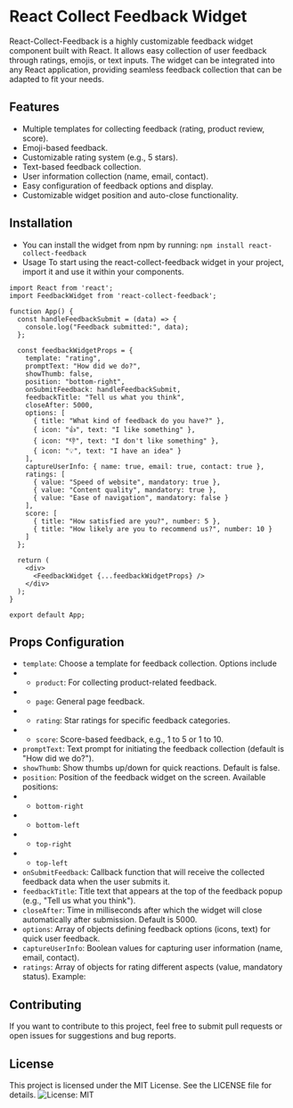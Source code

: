 # React Collect Feedback Widget
React-Collect-Feedback is a highly customizable feedback widget component built with React. It allows easy collection of user feedback through ratings, emojis, or text inputs. The widget can be integrated into any React application, providing seamless feedback collection that can be adapted to fit your needs.

## Features
- Multiple templates for collecting feedback (rating, product review, score).
- Emoji-based feedback.
- Customizable rating system (e.g., 5 stars).
- Text-based feedback collection.
- User information collection (name, email, contact).
- Easy configuration of feedback options and display.
- Customizable widget position and auto-close functionality.

## Installation
- You can install the widget from npm by running:
```npm install react-collect-feedback```
- Usage
To start using the react-collect-feedback widget in your project, import it and use it within your components.

```
import React from 'react';
import FeedbackWidget from 'react-collect-feedback';

function App() {
  const handleFeedbackSubmit = (data) => {
    console.log("Feedback submitted:", data);
  };

  const feedbackWidgetProps = {
    template: "rating",
    promptText: "How did we do?",
    showThumb: false,
    position: "bottom-right",
    onSubmitFeedback: handleFeedbackSubmit,
    feedbackTitle: "Tell us what you think",
    closeAfter: 5000,
    options: [
      { title: "What kind of feedback do you have?" },
      { icon: "👍", text: "I like something" },
      { icon: "👎", text: "I don't like something" },
      { icon: "💡", text: "I have an idea" }
    ],
    captureUserInfo: { name: true, email: true, contact: true },
    ratings: [
      { value: "Speed of website", mandatory: true },
      { value: "Content quality", mandatory: true },
      { value: "Ease of navigation", mandatory: false }
    ],
    score: [
      { title: "How satisfied are you?", number: 5 },
      { title: "How likely are you to recommend us?", number: 10 }
    ]
  };

  return (
    <div>
      <FeedbackWidget {...feedbackWidgetProps} />
    </div>
  );
}

export default App;
```

## Props Configuration
- ```template```: Choose a template for feedback collection. Options include
- - ```product```: For collecting product-related feedback.
- - ```page```: General page feedback.
- - ```rating```: Star ratings for specific feedback categories.
- - ```score```: Score-based feedback, e.g., 1 to 5 or 1 to 10.
- ```promptText```: Text prompt for initiating the feedback collection (default is "How did we do?").
- ```showThumb```: Show thumbs up/down for quick reactions. Default is false.
- ```position```: Position of the feedback widget on the screen. Available positions:
- - ```bottom-right```
- - ```bottom-left```
- - ```top-right```
- - ```top-left```
- ```onSubmitFeedback```: Callback function that will receive the collected feedback data when the user submits it.
- ```feedbackTitle```: Title text that appears at the top of the feedback popup (e.g., "Tell us what you think").
- ```closeAfter```: Time in milliseconds after which the widget will close automatically after submission. Default is 5000.
- ```options```: Array of objects defining feedback options (icons, text) for quick user feedback.
- ```captureUserInfo```: Boolean values for capturing user information (name, email, contact).
- ```ratings```: Array of objects for rating different aspects (value, mandatory status). Example:

## Contributing
If you want to contribute to this project, feel free to submit pull requests or open issues for suggestions and bug reports.

## License
This project is licensed under the MIT License. See the LICENSE file for details.
![License: MIT](https://img.shields.io/badge/License-MIT-yellow.svg)


